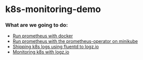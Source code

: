 # k8s-monitoring-demo

### What are we going to do:
- [Run prometheus with docker](https://github.com/ofer-velich/k8s-monitoring-demo/tree/master/01-prometheus-docker-demo)
- [Run prometheus with the prometheus-operator on minikube](https://github.com/ofer-velich/k8s-monitoring-demo/tree/master/02-prometheus-operator-demo)
- [Shipping k8s logs using fluentd to logz.io](https://github.com/ofer-velich/k8s-monitoring-demo/tree/master/03-fluentd-logzio-demo)
- [Monitoring k8s with logz.io](https://github.com/ofer-velich/k8s-monitoring-demo/tree/master/04-metrics-logzio-demo) 

